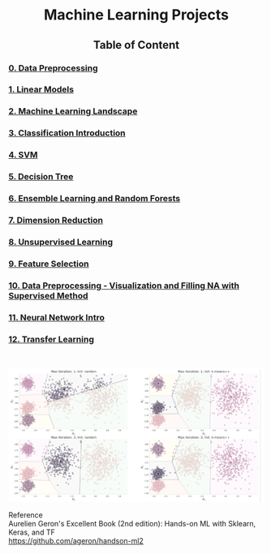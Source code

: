 <div align="center"><h1> Machine Learning Projects</h1></div>

<div align="center"><h2>Table of Content</h2></div>
<h3> <a href="/notebook/Data_Preprocessing.ipynb"> 0. Data Preprocessing </a> </h3>
<h3> <a href="/notebook/Linear_Models.ipynb"> 1. Linear Models </a> </h3>
<h3> <a href="/notebook/The_Machine_Learning_Landscape.ipynb"> 2. Machine Learning Landscape </a>  </h3>
<h3> <a href="/notebook/Classification_Intro.ipynb"> 3. Classification Introduction </a> </h3>
<h3> <a href="/notebook/SVM.ipynb"> 4. SVM </a>  </h3>
<h3> <a href="/notebook/DecisionTree.ipynb"> 5. Decision Tree </a>  </h3>
<h3> <a href="/notebook/EnsembleLearning_and_RandomForests.ipynb"> 6. Ensemble Learning and Random Forests </a> </h3>
<h3> <a href="/notebook/Dimension_Reduction.ipynb"> 7. Dimension Reduction </a>  </h3>
<h3> <a href="/notebook/Unsupervised_Learning.ipynb"> 8. Unsupervised Learning </a> </h3> 
<h3> <a href="/notebook/Feature_Selection.ipynb"> 9. Feature Selection </a> </h3>
<h3> <a href="/notebook/Data_Visualization_and_Fill_NA_by_Supervised_Method.ipynb"> 10. Data Preprocessing - Visualization and Filling NA with Supervised Method </a> </h3> 
<h3> <a href="/notebook/Neural_network_intro.ipynb"> 11. Neural Network Intro </a> </h3> 
<h3> <a href="/notebook/DL_Transfer_Learning.ipynb"> 12. Transfer Learning </a> </h3> 


<br/>

![Machine Learning](/clustering.PNG)

Reference <br/>
Aurelien Geron's Excellent Book (2nd edition): Hands-on ML with Sklearn, Keras, and TF <br/>
https://github.com/ageron/handson-ml2


